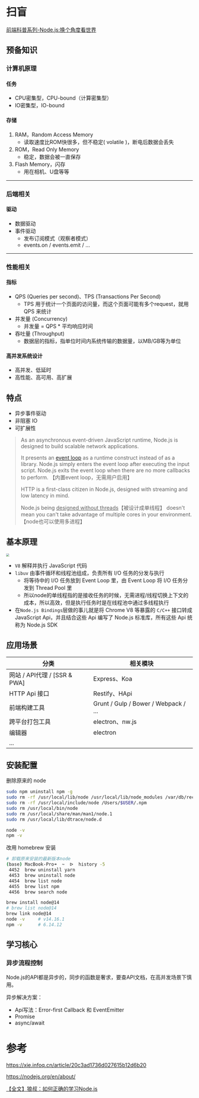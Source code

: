 # 扫盲

[前端科普系列-Node.js:换个角度看世界](https://zhuanlan.zhihu.com/p/91844181)



## 预备知识

### 计算机原理

#### 任务

- CPU密集型，CPU-bound（计算密集型）
- IO密集型，IO-bound

#### 存储

1. RAM，Random Access Memory
   - 读取速度比ROM快很多，但不稳定( volatile )，断电后数据会丢失
2. ROM，Read Only Memory
   - 稳定，数据会被一直保存
3. Flash Memory，闪存
   - 用在相机、U盘等等

---

### 后端相关

#### 驱动

- 数据驱动
- 事件驱动
  - 发布订阅模式（观察者模式）
  - events.on / events.emit / ...

---

### 性能相关

#### 指标

- QPS (Queries per second)、TPS (Transactions Per Second)
  - TPS 用于统计一个页面的访问量，而这个页面可能有多个request，就用 QPS 来统计
- 并发量 (Concurrency)
  - 并发量 = QPS * 平均响应时间
- 吞吐量 (Throughput)
  - 数据层的指标，指单位时间内系统传输的数据量，以MB/GB等为单位



#### 高并发系统设计

- 高并发、低延时
- 高性能、高可用、高扩展





## 特点

- 异步事件驱动
- 非阻塞 IO
- 可扩展性

> As an asynchronous event-driven JavaScript runtime, Node.js is designed to build scalable network applications. 
>
>  It presents an [event loop](https://nodejs.org/en/docs/guides/event-loop-timers-and-nexttick/) as a runtime construct instead of as a library. Node.js simply enters the event loop after executing the input script. Node.js exits the event loop when there are no more callbacks to perform. 【内置event loop，无需用户启用】
>
> HTTP is a first-class citizen in Node.js, designed with streaming and low latency in mind.
>
> Node.js being <u>designed without threads</u>【被设计成单线程】 doesn't mean you can't take advantage of multiple cores in your environment.【node也可以使用多进程】



## 基本原理



<img src="https://image-static.segmentfault.com/234/648/2346487390-5ab46904a01be_fix732" style="zoom:50%;" />

- `V8` 解释并执行 JavaScript 代码
- `libuv` 由事件循环和线程池组成，负责所有 I/O 任务的分发与执行
  - 将等待中的 I/O 任务放到 Event Loop 里，由 Event Loop 将 I/O 任务分发到 Thread Pool 里
  - 所以node的单线程指的是接收任务的时候，无需进程/线程切换上下文的成本，所以高效，但是执行任务时是在线程池中通过多线程执行
- 在`Node.js Bindings`层做的事儿就是将 Chrome V8 等暴露的 `C/C++` 接口转成JavaScript Api，并且结合这些 Api 编写了 Node.js 标准库，所有这些 Api 统称为 Node.js SDK



## 应用场景

| 分类                         | 相关模块                             |
| ---------------------------- | ------------------------------------ |
| 网站 / API代理 / [SSR & PWA] | Express、Koa                         |
| HTTP Api 接口                | Restify、HApi                        |
| 前端构建工具                 | Grunt / Gulp / Bower / Webpack / ... |
| 跨平台打包工具               | electron、nw.js                      |
| 编辑器                       | electron                             |
| ...                          |                                      |



## 安装配置

删除原来的 node

```sh
sudo npm uninstall npm -g
sudo rm -rf /usr/local/lib/node /usr/local/lib/node_modules /var/db/receipts/org.nodejs.*
sudo rm -rf /usr/local/include/node /Users/$USER/.npm
sudo rm /usr/local/bin/node
sudo rm /usr/local/share/man/man1/node.1
sudo rm /usr/local/lib/dtrace/node.d
```

```sh
node -v
npm -v
```

改用 homebrew 安装

```sh
# 卸载原来安装的最新版本node
(base) MacBook-Pro➜  ~  ᐅ  history -5
 4452  brew uninstall yarn
 4453  brew uninstall node
 4454  brew list node
 4455  brew list npm
 4456  brew search node
```

```sh
brew install node@14
# brew list node@14
brew link node@14
node -v		# v14.16.1
npm -v		# 6.14.12
```



## 学习核心

### 异步流程控制

Node.js的API都是异步的，同步的函数是奢求，要查API文档，在高并发场景下慎用。

异步解决方案：

- Api写法：Error-first Callback 和 EventEmitter 
- Promise 
- async/await





# 参考

<https://xie.infoq.cn/article/20c3ad1736d027615b12d6b20>

<https://nodejs.org/en/about/>

[【全文】狼叔：如何正确的学习Node.js](https://segmentfault.com/a/1190000013933520)
